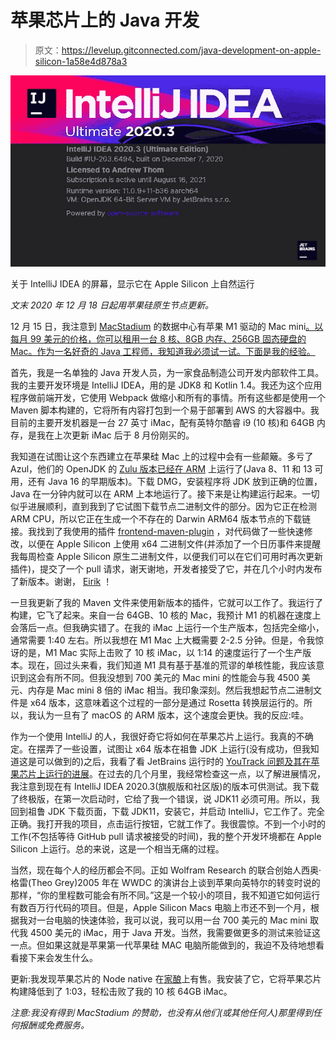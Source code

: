 # 苹果芯片上的 Java 开发

> 原文：<https://levelup.gitconnected.com/java-development-on-apple-silicon-1a58e4d878a3>

![](img/7c5dd9cca4b6844d3304bf0e823a62ce.png)

关于 IntelliJ IDEA 的屏幕，显示它在 Apple Silicon 上自然运行

*文末 2020 年 12 月 18 日起用苹果硅原生节点更新。*

12 月 15 日，我注意到 [MacStadium](https://www.macstadium.com/) 的数据中心有苹果 M1 驱动的 Mac mini[。以每月 99 美元的价格，你可以租用一台 8 核、8GB 内存、256GB 固态硬盘的 Mac。作为一名好奇的 Java 工程师，我知道我必须试一试。下面是我的经验。](https://www.macstadium.com/m1-mini)

首先，我是一名单独的 Java 开发人员，为一家食品制造公司开发内部软件工具。我的主要开发环境是 IntelliJ IDEA，用的是 JDK8 和 Kotlin 1.4。我还为这个应用程序做前端开发，它使用 Webpack 做缩小和所有的事情。所有这些都是使用一个 Maven 脚本构建的，它将所有内容打包到一个易于部署到 AWS 的大容器中。我目前的主要开发机器是一台 27 英寸 iMac，配有英特尔酷睿 i9 (10 核)和 64GB 内存，是我在上次更新 iMac 后于 8 月份刚买的。

我知道在试图让这个东西建立在苹果硅 Mac 上的过程中会有一些颠簸。多亏了 Azul，他们的 OpenJDK 的 [Zulu 版本已经在 ARM](https://www.azul.com/downloads/zulu-community/?os=macos&architecture=arm-64-bit&package=jdk) 上运行了(Java 8、11 和 13 可用，还有 Java 16 的早期版本)。下载 DMG，安装程序将 JDK 放到正确的位置，Java 在一分钟内就可以在 ARM 上本地运行了。接下来是让构建运行起来。一切似乎进展顺利，直到我到了它试图下载节点二进制文件的部分。因为它正在检测 ARM CPU，所以它正在生成一个不存在的 Darwin ARM64 版本节点的下载链接。我找到了我使用的插件 [frontend-maven-plugin](https://github.com/eirslett/frontend-maven-plugin) ，对代码做了一些快速修改，以便在 Apple Silicon 上使用 x64 二进制文件(并添加了一个日历事件来提醒我每周检查 Apple Silicon 原生二进制文件，以便我们可以在它们可用时再次更新插件)，提交了一个 pull 请求，谢天谢地，开发者接受了它，并在几个小时内发布了新版本。谢谢， [Eirik](https://github.com/eirslett) ！

一旦我更新了我的 Maven 文件来使用新版本的插件，它就可以工作了。我运行了构建，它飞了起来。来自一台 64GB、10 核的 Mac，我预计 M1 的机器在速度上会落后一点。但我确实错了。在我的 iMac 上运行一个生产版本，包括完全缩小，通常需要 1:40 左右。所以我想在 M1 Mac 上大概需要 2-2.5 分钟。但是，令我惊讶的是，M1 Mac 实际上击败了 10 核 iMac，以 1:14 的速度运行了一个生产版本。现在，回过头来看，我们知道 M1 具有基于基准的荒谬的单核性能，我应该意识到这会有所不同。但我没想到 700 美元的 Mac mini 的性能会与我 4500 美元、内存是 Mac mini 8 倍的 iMac 相当。我印象深刻。然后我想起节点二进制文件是 x64 版本，这意味着这个过程的一部分是通过 Rosetta 转换层运行的。所以，我认为一旦有了 macOS 的 ARM 版本，这个速度会更快。我的反应:哇。

作为一个使用 IntelliJ 的人，我很好奇它将如何在苹果芯片上运行。我真的不确定。在摆弄了一些设置，试图让 x64 版本在祖鲁 JDK 上运行(没有成功，但我知道这是可以做到的)之后，我看了看 JetBrains 运行时的 [YouTrack 问题及其在苹果芯片上运行的进展](https://youtrack.jetbrains.com/issue/JBR-2526)。在过去的几个月里，我经常检查这一点，以了解进展情况，我注意到现在有 IntelliJ IDEA 2020.3(旗舰版和社区版)的版本可供测试。我下载了终极版，在第一次启动时，它给了我一个错误，说 JDK11 必须可用。所以，我回到祖鲁 JDK 下载页面，下载 JDK11，安装它，并启动 IntelliJ，它工作了。完全正确。我打开我的项目，点击运行按钮，它就工作了。我很震惊。不到一个小时的工作(不包括等待 GitHub pull 请求被接受的时间)，我的整个开发环境都在 Apple Silicon 上运行。总的来说，这是一个相当无痛的过程。

当然，现在每个人的经历都会不同。正如 Wolfram Research 的联合创始人西奥·格雷(Theo Grey)2005 年在 WWDC 的演讲台上谈到苹果向英特尔的转变时说的那样，“你的里程数可能会有所不同。”这是一个较小的项目，我不知道它如何运行有数百万行代码的项目。但是，Apple Silicon Macs 电脑上市还不到一个月，根据我对一台电脑的快速体验，我可以说，我可以用一台 700 美元的 Mac mini 取代我 4500 美元的 iMac，用于 Java 开发。当然，我需要做更多的测试来验证这一点。但如果这就是苹果第一代苹果硅 MAC 电脑所能做到的，我迫不及待地想看看接下来会发生什么。

更新:我发现苹果芯片的 Node native 在[家酿](https://brew.sh/)上有售。我安装了它，它将苹果芯片构建降低到了 1:03，轻松击败了我的 10 核 64GB iMac。

*注意:我没有得到 MacStadium 的赞助，也没有从他们(或其他任何人)那里得到任何报酬或免费服务。*